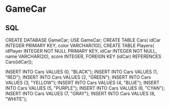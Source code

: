 # GameCar

## SQL

CREATE DATABASE GameCar;
USE GameCar;
CREATE TABLE Cars(  idCar INTEGER PRIMARY KEY,
                    color VARCHAR(10));
CREATE TABLE Players(   idPlayer INTEGER NOT NULL PRIMARY KEY,
                        idCar INTEGER NOT NULL,
                        name VARCHAR(20),
                        score INTEGER,
                        FOREIGN KEY (idCar) REFERENCES Cars(idCar));

INSERT INTO Cars VALUES (0, "BLACK");
INSERT INTO Cars VALUES (1, "RED");
INSERT INTO Cars VALUES (2, "GREEN");
INSERT INTO Cars VALUES (3, "YELLOW");
INSERT INTO Cars VALUES (4, "BLUE");
INSERT INTO Cars VALUES (5, "PURPLE");
INSERT INTO Cars VALUES (6, "CYAN");
INSERT INTO Cars VALUES (7, "GRAY");
INSERT INTO Cars VALUES (8, "WHITE");
